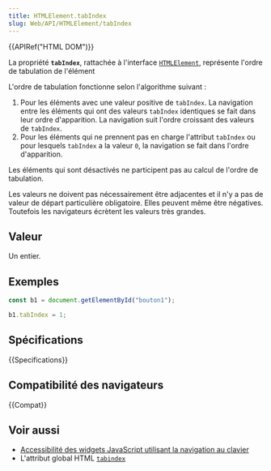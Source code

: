 ```yaml
---
title: HTMLElement.tabIndex
slug: Web/API/HTMLElement/tabIndex
---
```


{{APIRef("HTML DOM")}}

La propriété **`tabIndex`**, rattachée à l'interface [`HTMLElement`](/fr/docs/Web/API/HTMLElement), représente l'ordre de tabulation de l'élément

L'ordre de tabulation fonctionne selon l'algorithme suivant&nbsp;:

1. Pour les éléments avec une valeur positive de `tabIndex`. La navigation entre les éléments qui ont des valeurs `tabIndex` identiques se fait dans leur ordre d'apparition. La navigation suit l'ordre croissant des valeurs de `tabIndex`.
2. Pour les éléments qui ne prennent pas en charge l'attribut `tabIndex` ou pour lesquels `tabIndex` a la valeur `0`, la navigation se fait dans l'ordre d'apparition.

Les éléments qui sont désactivés ne participent pas au calcul de l'ordre de tabulation.

Les valeurs ne doivent pas nécessairement être adjacentes et il n'y a pas de valeur de départ particulière obligatoire. Elles peuvent même être négatives. Toutefois les navigateurs écrètent les valeurs très grandes.

## Valeur

Un entier.

## Exemples

```js
const b1 = document.getElementById("bouton1");

b1.tabIndex = 1;
```

## Spécifications

{{Specifications}}

## Compatibilité des navigateurs

{{Compat}}

## Voir aussi

- [Accessibilité des widgets JavaScript utilisant la navigation au clavier](/fr/docs/Web/Accessibility/Keyboard-navigable_JavaScript_widgets)
- L'attribut global HTML [`tabindex`](/fr/docs/Web/HTML/Global_attributes/tabindex)
